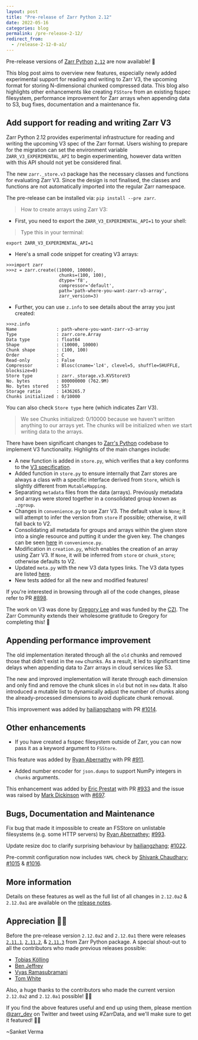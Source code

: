 ```yaml
---
layout: post
title: "Pre-release of Zarr Python 2.12"
date: 2022-05-16
categories: blog
permalink: /pre-release-2-12/
redirect_from:
  - /release-2-12-0-a1/
---
```


Pre-release versions of
[Zarr Python](https://github.com/zarr-developers/zarr-python) [`2.12`](https://zarr.readthedocs.io/en/stable/release.html#release-2-12-0)
are now available! 🎉

This blog post aims to overview new features, especially newly added
experimental support for reading and writing to Zarr V3, the upcoming
format for storing N-dimensional chunked compressed data.
This blog also highlights other enhancements like
creating `FSStore` from an existing fsspec filesystem, performance
improvement for Zarr arrays when appending data to S3, bug fixes,
documentation and a maintenance fix.

## Add support for reading and writing Zarr V3

Zarr Python 2.12 provides experimental infrastructure for reading and writing
the upcoming V3 spec of the Zarr format. Users wishing to prepare for the
migration can set the environment variable `ZARR_V3_EXPERIMENTAL_API` to begin
experimenting, however data written with this API should not yet be considered
final.

The new `zarr._store.v3` package has the necessary classes and functions for
evaluating Zarr V3. Since the design is not finalised, the classes and
functions are not automatically imported into the regular Zarr namespace.

The pre-release can be installed via: `pip install --pre zarr`.

> How to create arrays using Zarr V3:

- First, you need to export the `ZARR_V3_EXPERIMENTAL_API=1` to your shell:

> Type this in your terminal:

`export ZARR_V3_EXPERIMENTAL_API=1`

- Here's a small code snippet for creating V3 arrays:

```
>>>import zarr
>>>z = zarr.create((10000, 10000),
                    chunks=(100, 100),
                    dtype='f8',
                    compressor='default',
                    path='path-where-you-want-zarr-v3-array',
                    zarr_version=3)
```

- Further, you can use `z.info` to see details about the array you just created:

```
>>>z.info
Name               : path-where-you-want-zarr-v3-array
Type               : zarr.core.Array
Data type          : float64
Shape              : (10000, 10000)
Chunk shape        : (100, 100)
Order              : C
Read-only          : False
Compressor         : Blosc(cname='lz4', clevel=5, shuffle=SHUFFLE, blocksize=0)
Store type         : zarr._storage.v3.KVStoreV3
No. bytes          : 800000000 (762.9M)
No. bytes stored   : 557
Storage ratio      : 1436265.7
Chunks initialized : 0/10000
```
You can also check `Store type` here (which indicates Zarr V3).

> We see Chunks initialized: 0/10000 because we haven't written anything to our
arrays yet. The chunks will be initialized when we start writing data to the
arrays.

There have been significant changes to
[Zarr's Python](https://github.com/zarr-developers/zarr-python) codebase to implement
V3 functionality. Highlights of the main changes include:

- A new function is added in `store.py`, which verifies that a key conforms to
  the [V3 specification](https://zarr-specs.readthedocs.io/en/core-protocol-v3.0-dev/).
- Added function in `store.py` to ensure internally that Zarr stores are always
  a class with a specific interface derived from `Store`, which is slightly
  different from `MutableMapping`.
- Separating `metadata` files from the data (arrays). Previously metadata and
  arrays were stored together in a consolidated group known as `.zgroup`.
- Changes in `convenience.py` to use Zarr V3. The default value is `None`; it
  will attempt to infer the version from `store` if possible; otherwise, it
  will fall back to V2.
- Consolidating all metadata for groups and arrays within the given store into
  a single resource and putting it under the given key. The changes can be seen
  [here](https://github.com/zarr-developers/zarr-python/blob/b9b9bf9e0577380222f2d7871e5272d8dfff9723/zarr/convenience.py#L1163)
  in `convenience.py`.
- Modification in `creation.py`, which enables the creation of an array using
  Zarr V3. If `None`, it will be inferred from `store` or `chunk_store`;
  otherwise defaults to V2.
- Updated `meta.py` with the new V3 data types links. The V3 data types are
  listed [here](https://zarr-specs.readthedocs.io/en/core-protocol-v3.0-dev/extensions/data-types.html).
- New tests added for all the new and modified features!

If you're interested in browsing through all of the code changes, please refer
to PR [#898](https://github.com/zarr-developers/zarr-python/pull/898).

The work on V3 was done by [Gregory Lee](https://github.com/grlee77) and was
funded by the [CZI](https://chanzuckerberg.com/eoss/). The Zarr Community
extends their wholesome gratitude to Gregory for completing this! 🙌

## Appending performance improvement

The old implementation iterated through all the `old` chunks and removed those
that didn't exist in the `new` chunks. As a result, it led to significant time
delays when appending data to Zarr arrays in cloud services like S3.

The new and improved implementation will iterate through each dimension and
only find and remove the chunk slices in `old` but not in `new` data. It also
introduced a mutable list to dynamically adjust the number of chunks along the
already-processed dimensions to avoid duplicate chunk removal.

This improvement was added by [hailiangzhang](https://github.com/hailiangzhang)
with PR [#1014](https://github.com/zarr-developers/zarr-python/pull/1014).

## Other enhancements

- If you have created a fsspec filesystem outside of Zarr, you can now pass it
  as a keyword argument to `FSStore`.

This feature was added by [Ryan Abernathy](https://github.com/rabernat) with PR
[#911](https://github.com/zarr-developers/zarr-python/pull/911).

- Added number encoder for `json.dumps` to support NumPy integers in `chunks` arguments. 

This enhancement was added by [Eric Prestat](https://github.com/ericpre) with
PR [#933](https://github.com/zarr-developers/zarr-python/pull/933) and the
issue was raised by [Mark Dickinson](https://github.com/mdickinson) with
[#697](https://github.com/zarr-developers/zarr-python/issues/697).

## Bugs, Documentation and Maintenance

Fix bug that made it impossible to create an FSStore on unlistable filesystems
(e.g. some HTTP servers) by [Ryan Abernathey](https://github.com/rabernat);
[#993](https://github.com/zarr-developers/zarr-python/issues/993).

Update resize doc to clarify surprising behaviour by
[hailiangzhang](https://github.com/hailiangzhang);
[#1022](https://github.com/zarr-developers/zarr-python/pull/1022).

Pre-commit configuration now includes `YAML` check by [Shivank
Chaudhary](https://github.com/Alt-Shivam);
[#1015](https://github.com/zarr-developers/zarr-python/issues/1015) &
[#1016](https://github.com/zarr-developers/zarr-python/issues/1016).

## More information

Details on these features as well as the full list of all changes in
`2.12.0a2` & `2.12.0a1` are available on the [release notes](https://zarr.readthedocs.io/en/stable/release.html#release-2-12-0).

## Appreciation 🙌🏻

Before the pre-release version `2.12.0a2` and `2.12.0a1` there were releases
[`2.11.1`](https://zarr.readthedocs.io/en/stable/release.html#release-2-11-1),
[`2.11.2`](https://zarr.readthedocs.io/en/stable/release.html#release-2-11-2), &
[`2.11.3`](https://zarr.readthedocs.io/en/stable/release.html#release-2-11-3) from Zarr
Python package. A special shout-out to all the contributors who made previous
releases possible:

- [Tobias Kölling](https://github.com/d70-t)
- [Ben Jeffrey](https://github.com/benjeffery)
- [Vyas Ramasubramani](https://github.com/vyasr)
- [Tom White](https://github.com/tomwhite)

Also, a huge thanks to the contributors who made the current version `2.12.0a2`
and `2.12.0a1` possible! 🙌🏻

If you find the above features useful and end up using them, please mention
[@zarr_dev](https://twitter.com/zarr_dev) on Twitter and tweet using #ZarrData,
and we'll make sure to get it featured! ✌🏻

~Sanket Verma

